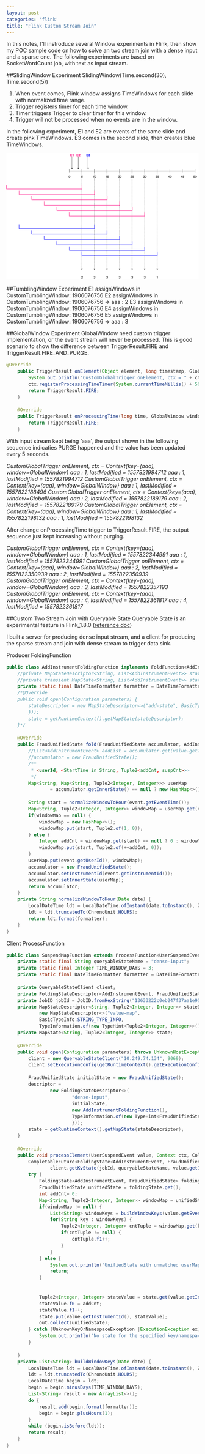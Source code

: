 ```yaml
---
layout: post
categories: 'flink'
title: "Flink Custom Stream Join"
---
```


In this notes, I'll instroduce several Window experiments in Flink, then show my POC sample code on how to solve an two stream join with a dense input and a sparse one.
The following experiments are based on SocketWordCount job, with text as input stream.
<!--more-->

##SlidingWindow Experiment
SlidingWindow(Time.second(30), Time.second(5))
1. When event comes, Flink window assigns TimeWindows for each slide with normalized time range.
2. Trigger registers timer for each time window.
3. Timer triggers Trigger to clear timer for this window.
4. Trigger will not be processed when no events are in the window.

In the following experiment, E1 and E2 are events of the same slide and create pink TimeWindows. E3 comes in the second slide, then creates blue TimeWindows.

![avatar](../img/FlinkSlidingWindow.png)


##TumblingWindow Experiment
E1 
assignWindows in CustomTumblingWindow: 1906076756
E2
assignWindows in CustomTumblingWindow: 1906076756
 => aaa : 2
E3
assignWindows in CustomTumblingWindow: 1906076756
E4
assignWindows in CustomTumblingWindow: 1906076756
E5
assignWindows in CustomTumblingWindow: 1906076756
 => aaa : 3


##GlobalWindow Experiment
GlobalWindow need custom trigger implementation, or the event stream will never be processed.
This is good scenario to show the difference between TriggerResult.FIRE and TriggerResult.FIRE_AND_PURGE.
```java
@Override
    public TriggerResult onElement(Object element, long timestamp, GlobalWindow window, TriggerContext ctx) throws Exception {
        System.out.println("CustomGlobalTrigger onElement, ctx = " + ctx);
        ctx.registerProcessingTimeTimer(System.currentTimeMillis() + 5000);
        return TriggerResult.FIRE;
    }

    @Override
    public TriggerResult onProcessingTime(long time, GlobalWindow window, TriggerContext ctx) throws Exception {
        return TriggerResult.FIRE;
    }
```
With input stream kept being ‘aaa’, the output shown in the following sequence indicaties PURGE happened and the value has been updated every 5 seconds.

*CustomGlobalTrigger onElement, ctx = Context{key=(aaa), window=GlobalWindow}*
*aaa : 1, lastModified = 1557821994712*
*aaa : 1, lastModified = 1557821994712*
*CustomGlobalTrigger onElement, ctx = Context{key=(aaa), window=GlobalWindow}*
*aaa : 1, lastModified = 1557822188496*
*CustomGlobalTrigger onElement, ctx = Context{key=(aaa), window=GlobalWindow}*
*aaa : 2, lastModified = 1557822189179*
*aaa : 2, lastModified = 1557822189179*
*CustomGlobalTrigger onElement, ctx = Context{key=(aaa), window=GlobalWindow}*
*aaa : 1, lastModified = 1557822198132*
*aaa : 1, lastModified = 1557822198132* 

After change onProcessingTime trigger to TriggerResult.FIRE, the output sequence just kept increasing without purging.

*CustomGlobalTrigger onElement, ctx = Context{key=(aaa), window=GlobalWindow}
aaa : 1, lastModified = 1557822344991
aaa : 1, lastModified = 1557822344991
CustomGlobalTrigger onElement, ctx = Context{key=(aaa), window=GlobalWindow}
aaa : 2, lastModified = 1557822350939
aaa : 2, lastModified = 1557822350939
CustomGlobalTrigger onElement, ctx = Context{key=(aaa), window=GlobalWindow}
aaa : 3, lastModified = 1557822357193
CustomGlobalTrigger onElement, ctx = Context{key=(aaa), window=GlobalWindow}
aaa : 4, lastModified = 1557822361817
aaa : 4, lastModified = 1557822361817*

##Custom Two Stream Join with Queryable State
Queryable State is an experimental feature in Flink_1.8.0 ([reference doc](https://ci.apache.org/projects/flink/flink-docs-stable/dev/stream/state/queryable_state.html))

I built a server for producing dense input stream, and a client for producing the sparse stream and join with dense stream to trigger data sink.

Producer FoldingFunction
```java
public class AddInstrumentFoldingFunction implements FoldFunction<AddInstrumentEvent, FraudUnifiedState> {
    //private MapStateDescriptor<String, List<AddInstrumentEvent>> stateDescriptor;
    //private transient MapState<String, List<AddInstrumentEvent>> state;
    private static final DateTimeFormatter formatter = DateTimeFormatter.ofPattern("yyyy-MM-dd hh:mm:ss");
    /*@Override
    public void open(Configuration parameters) {
        stateDescriptor = new MapStateDescriptor<>("add-state", BasicTypeInfo.STRING_TYPE_INFO, TypeInformation.of(new TypeHint<List<AddInstrumentEvent>>() {
        }));
        state = getRuntimeContext().getMapState(stateDescriptor);
    }*/

    @Override
    public FraudUnifiedState fold(FraudUnifiedState accumulator, AddInstrumentEvent event) throws Exception {
        //List<AddInstrumentEvent> addList = accumulator.get(value.getInstrumentId());
        //accumulator = new FraudUnifiedState();
        /**
         * <userId, <StartTime in String, Tuple2<addCnt, suspCnt>>>
         */
        Map<String, Map<String, Tuple2<Integer, Integer>>> userMap
                = accumulator.getInnerState() == null ? new HashMap<>() : accumulator.getInnerState();

        String start = normalizeWindowToHour(event.getEventTime());
        Map<String, Tuple2<Integer, Integer>> windowMap = userMap.get(event.getUserId());
        if(windowMap == null) {
            windowMap = new HashMap<>();
            windowMap.put(start, Tuple2.of(1, 0));
        } else {
            Integer addCnt = windowMap.get(start) == null ? 0 : windowMap.get(start).f0;
            windowMap.put(start, Tuple2.of(++addCnt, 0));
        }
        userMap.put(event.getUserId(), windowMap);
        accumulator = new FraudUnifiedState();
        accumulator.setInstrumentId(event.getInstrumentId());
        accumulator.setInnerState(userMap);
        return accumulator;
    }
    private String normalizeWindowToHour(Date date) {
        LocalDateTime ldt = LocalDateTime.ofInstant(date.toInstant(), ZoneId.of("America/Los_Angeles"));
        ldt = ldt.truncatedTo(ChronoUnit.HOURS);
        return ldt.format(formatter);
    }
}
```

Client ProcessFunction
```java
public class SuspendMapFunction extends ProcessFunction<UserSuspendEvent, FraudUnifiedState> {
    private static final String queryableStateName = "dense-input";
    private static final Integer TIME_WINDOW_DAYS = 3;
    private static final DateTimeFormatter formatter = DateTimeFormatter.ofPattern("yyyy-MM-dd hh:mm:ss");

    private QueryableStateClient client;
    private FoldingStateDescriptor<AddInstrumentEvent, FraudUnifiedState> descriptor;
    private JobID jobId = JobID.fromHexString("13633222c0eb247f37aa1e95c3a8d896");
    private MapStateDescriptor<String, Tuple2<Integer, Integer>> stateDescriptor =
            new MapStateDescriptor<>("value-map",
            BasicTypeInfo.STRING_TYPE_INFO,
            TypeInformation.of(new TypeHint<Tuple2<Integer, Integer>>(){}));
    private MapState<String, Tuple2<Integer, Integer>> state;

    @Override
    public void open(Configuration parameters) throws UnknownHostException {
        client = new QueryableStateClient("10.249.74.134", 9069);
        client.setExecutionConfig(getRuntimeContext().getExecutionConfig().enableClosureCleaner());

        FraudUnifiedState initialState = new FraudUnifiedState();
        descriptor =
                new FoldingStateDescriptor<>(
                        "dense-input",
                        initialState,
                        new AddInstrumentFoldingFunction(),
                        TypeInformation.of(new TypeHint<FraudUnifiedState>() {
                        }));
        state = getRuntimeContext().getMapState(stateDescriptor);
    }

    @Override
    public void processElement(UserSuspendEvent value, Context ctx, Collector<FraudUnifiedState> out) throws Exception {
        CompletableFuture<FoldingState<AddInstrumentEvent, FraudUnifiedState>> resultFuture =
                client.getKvState(jobId, queryableStateName, value.getInstrumentId(), BasicTypeInfo.STRING_TYPE_INFO, descriptor);
        try {
            FoldingState<AddInstrumentEvent, FraudUnifiedState> foldingState = resultFuture.get();
            FraudUnifiedState unifiedState = foldingState.get();
            int addCnt= 0;
            Map<String, Tuple2<Integer, Integer>> windowMap = unifiedState.getInnerState().get(value.getUserId());
            if(windowMap != null) {
                List<String> windowKeys = buildWindowKeys(value.getEventTime());
                for(String key : windowKeys) {
                    Tuple2<Integer, Integer> cntTuple = windowMap.get(key);
                    if(cntTuple != null) {
                        cntTuple.f1++;
                    }
                }
            } else {
                System.out.println("UnifiedState with unmatched userMap, query result: " + unifiedState.toString() + ", \n\tUserSuspendEvent: " + value.toString());
                return;
            }


            Tuple2<Integer, Integer> stateValue = state.get(value.getInstrumentId()) == null ? new Tuple2<>(0, 0) : state.get(value.getInstrumentId());
            stateValue.f0 = addCnt;
            stateValue.f1++;
            state.put(value.getInstrumentId(), stateValue);
            out.collect(unifiedState);
        } catch (UnknownKeyOrNamespaceException |ExecutionException ex) {
            System.out.println("No state for the specified key/namespace: " + value.toString());
        }

    }
    private List<String> buildWindowKeys(Date date) {
        LocalDateTime ldt = LocalDateTime.ofInstant(date.toInstant(), ZoneId.of("America/Los_Angeles"));
        ldt = ldt.truncatedTo(ChronoUnit.HOURS);
        LocalDateTime begin = ldt;
        begin = begin.minusDays(TIME_WINDOW_DAYS);
        List<String> result = new ArrayList<>();
        do {
            result.add(begin.format(formatter));
            begin = begin.plusHours(1);
        }
        while (begin.isBefore(ldt));
        return result;
    }
}
```